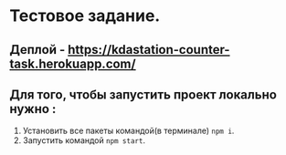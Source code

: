 # Тестовое задание.
## Деплой - https://kdastation-counter-task.herokuapp.com/
## Для того, чтобы запустить проект локально нужно :
1. Установить все пакеты командой(в терминале) ```npm i```.
2. Запустить командой ```npm start```.
